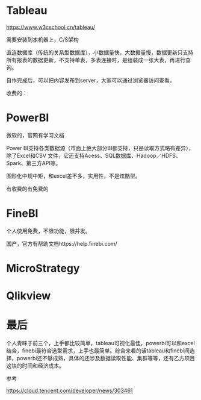 # Tableau

https://www.w3cschool.cn/tableau/



需要安装到本机器上，C/S架构



直连数据库（传统的关系型数据库），小数据量快，大数据量慢，数据更新只支持所有报表的数据更新，不支持单表，多表连接时，是组装成一张大表，再进行查询。

自作完成后，可以把内容发布到server，大家可以通过浏览器访问查看。

收费的：



# PowerBI

微软的，官网有学习文档

Power BI支持各类数据源（市面上绝大部分BI都支持，只是读取方式略有差异），除了Excel和CSV 文件，它还支持Acess、SQL数据库、Hadoop／HDFS、Spark、第三方API等。

图形化中规中矩，和excel差不多，实用性，不是炫酷型。



有收费的有免费的

# FineBI

个人使用免费，不限功能，限并发。

国产，官方有帮助文档https://help.finebi.com/

# MicroStrategy



# Qlikview







# 最后

个人青睐于前三个，上手都比较简单，tableau可视化最佳，powerbi可以和excel结合，finebi最符合选型需求，上手也最简单。综合来看的话tableau和finebi间选择，powerbi还不够成熟，具体的还涉及数据读取性能、集群等等，还有乙方项目这块的时间和经济成本。

参考

https://cloud.tencent.com/developer/news/303461